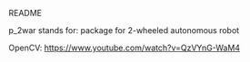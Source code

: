 README

p_2war stands for:
package for 2-wheeled autonomous robot

OpenCV:
https://www.youtube.com/watch?v=QzVYnG-WaM4